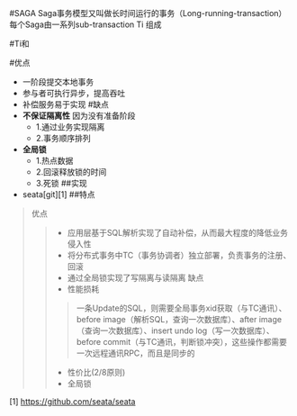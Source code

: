 #SAGA
Saga事务模型又叫做长时间运行的事务（Long-running-transaction）
每个Saga由一系列sub-transaction Ti 组成

#Ti和

#优点
- 一阶段提交本地事务
- 参与者可执行异步，提高吞吐
- 补偿服务易于实现
#缺点
 - **不保证隔离性** 因为没有准备阶段
    - 1.通过业务实现隔离
    - 2.事务顺序排列
 - **全局锁**
    - 1.热点数据
    - 2.回滚释放锁的时间
    - 3.死锁
##实现
 - seata[git][1]
##特点
> 优点
>> - 应用层基于SQL解析实现了自动补偿，从而最大程度的降低业务侵入性
>>- 将分布式事务中TC（事务协调者）独立部署，负责事务的注册、回滚 
>> - 通过全局锁实现了写隔离与读隔离
> 缺点
>> - 性能损耗
>>> 一条Update的SQL，则需要全局事务xid获取（与TC通讯）、before image（解析SQL，查询一次数据库）、after image（查询一次数据库）、insert undo log（写一次数据库）、before commit（与TC通讯，判断锁冲突），这些操作都需要一次远程通讯RPC，而且是同步的
>> - 性价比(2/8原则)
>> - 全局锁 

 
[1] https://github.com/seata/seata
